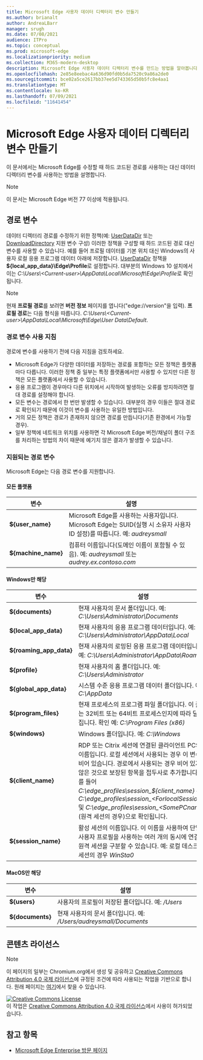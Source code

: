 ```yaml
---
title: Microsoft Edge 사용자 데이터 디렉터리 변수 만들기
ms.author: brianalt
author: AndreaLBarr
manager: srugh
ms.date: 07/08/2021
audience: ITPro
ms.topic: conceptual
ms.prod: microsoft-edge
ms.localizationpriority: medium
ms.collection: M365-modern-desktop
description: Microsoft Edge 사용자 데이터 디렉터리 변수를 만드는 방법을 알아봅니다.
ms.openlocfilehash: 2e85e8eebac4a636d90fd0b5da7520c9a86a2de0
ms.sourcegitcommit: bce02a5ce2617bb37ee5d743365d50b5fc8e4aa1
ms.translationtype: MT
ms.contentlocale: ko-KR
ms.lasthandoff: 07/09/2021
ms.locfileid: "11641454"
---
```

# <a name="create-microsoft-edge-user-data-directory-variables"></a>Microsoft Edge 사용자 데이터 디렉터리 변수 만들기

이 문서에서는 Microsoft Edge를 수정할 때 하드 코드된 경로를 사용하는 대신 데이터 디렉터리 변수를 사용하는 방법을 설명합니다.

>[!NOTE]
>이 문서는 Microsoft Edge 버전 77 이상에 적용됩니다.
## <a name="path-variables"></a>경로 변수

데이터 디렉터리 경로를 수정하기 위한 정책(예: [UserDataDir](microsoft-edge-policies.md#userdatadir) 또는 [DownloadDirectory](microsoft-edge-policies.md#downloaddirectory) 지원 변수 구성) 이러한 정책을 구성할 때 하드 코드된 경로 대신 변수를 사용할 수 있습니다. 예를 들어 프로필 데이터를 기본 위치 대신 Windows의 사용자 로컬 응용 프로그램 데이터 아래에 저장합니다. [UserDataDir](microsoft-edge-policies.md#userdatadir) 정책을 **${local_app_data}\Edge\Profile**로 설정합니다. 대부분의 Windows 10 설치에서 이는 *C:\Users\\&lt;Current-user&gt;\AppData\Local\Microsoft\Edge\Profile*로 확인됩니다.

>[!NOTE]
>현재 **프로필 경로**를 보려면 **버전 정보** 페이지를 엽니다("edge://version"을 입력). **프로필 경로**는 다음 형식을 따릅니다. *C:\Users\\&lt;Current-user&gt;\AppData\Local\Microsoft\Edge\User Data\Default*.

### <a name="guidance-for-using-path-variables"></a>경로 변수 사용 지침

경로에 변수를 사용하기 전에 다음 지침을 검토하세요.

- Microsoft Edge가 다양한 데이터를 저장하는 경로를 포함하는 모든 정책은 플랫폼마다 다릅니다. 이러한 정책 중 일부는 특정 플랫폼에서만 사용할 수 있지만 다른 정책은 모든 플랫폼에서 사용할 수 있습니다.
- 응용 프로그램이 경우마다 다른 위치에서 시작하여 발생하는 오류를 방지하려면 절대 경로를 설정해야 합니다.
- 모든 변수는 경로에서 한 번만 발생할 수 있습니다. 대부분의 경우 이들은 절대 경로로 확인되기 때문에 이것이 변수를 사용하는 유일한 방법입니다.
- 거의 모든 정책은 경로가 존재하지 않으면 경로를 만듭니다(기존 환경에서 가능할 경우).
- 일부 정책에 네트워크 위치를 사용하면 각 Microsoft Edge 버전/채널이 폴더 구조를 처리하는 방법의 차이 때문에 예기치 않은 결과가 발생할 수 있습니다.

### <a name="supported-path-variables"></a>지원되는 경로 변수

Microsoft Edge는 다음 경로 변수를 지원합니다.

#### <a name="all-platforms"></a>모든 플랫폼

| 변수 | 설명 |
| --- | --- |
| **${user_name}** | Microsoft Edge를 사용하는 사용자입니다. Microsoft Edge는 SUID(실행 시 소유자 사용자 ID 설정)를 따릅니다. 예: *audreysmall* |
| **${machine_name}** | 컴퓨터 이름입니다(도메인 이름이 포함될 수 있음). 예: *audreysmall* 또는 *audrey.ex.contoso.com* |

#### <a name="windows-only"></a>Windows만 해당

| 변수 | 설명 |
| --- | --- |
| **${documents}** | 현재 사용자의 문서 폴더입니다. 예: *C:\Users\Administrator\Documents* |
|**${local_app_data}** | 현재 사용자의 응용 프로그램 데이터입니다. 예: *C:\Users\Administrator\AppData\Local* |
|**${roaming_app_data}** | 현재 사용자의 로밍된 응용 프로그램 데이터입니다. 예: *C:\Users\Administrator\AppData\Roaming* |
| **${profile}** | 현재 사용자의 홈 폴더입니다. 예: *C:\Users\Administrator* |
| **${global_app_data}** | 시스템 수준 응용 프로그램 데이터 폴더입니다. 예: *C:\AppData* |
| **${program_files}** | 현재 프로세스의 프로그램 파일 폴더입니다. 이 폴더는 32비트 또는 64비트 프로세스인지에 따라 달라집니다. 확인 예: *C:\Program Files (x86)* |
| **${windows}** | Windows 폴더입니다. 예: *C:\Windows* |
| **${client_name}** | RDP 또는 Citrix 세션에 연결된 클라이언트 PC의 이름입니다. 로컬 세션에서 사용되는 경우 이 변수는 비어 있습니다. 경로에서 사용되는 경우 비어 있지 않은 것으로 보장된 항목을 접두사로 추가합니다. 예를 들어 *C:\edge_profiles\session_${client_name}* 은 *C:\edge_profiles\session_&lt;ForlocalSessions&gt;* 및 *C:\edge_profiles\session_&lt;SomePCname&gt;*(원격 세션의 경우)으로 확인됩니다. |
| **${session_name}** | 활성 세션의 이름입니다. 이 이름을 사용하여 단일 사용자 프로필을 사용하는 여러 개의 동시에 연결된 원격 세션을 구분할 수 있습니다. 예: 로컬 데스크톱 세션의 경우 *WinSta0* |

#### <a name="macos-only"></a>MacOS만 해당

| 변수 | 설명 |
| --- | --- |
| **${users}** | 사용자의 프로필이 저장된 폴더입니다. 예: */Users* |
| **${documents}** | 현재 사용자의 문서 폴더입니다. 예: */Users/audreysmall/Documents* |

## <a name="content-license"></a>콘텐츠 라이선스

>[!NOTE]
>이 페이지의 일부는 Chromium.org에서 생성 및 공유하고 [Creative Commons Attribution 4.0 국제 라이선스](http://creativecommons.org/licenses/by/4.0/)에 규정된 조건에 따라 사용되는 작업을 기반으로 합니다. 원래 페이지는 [여기](https://www.chromium.org/administrators/policy-list-3/user-data-directory-variables)에서 찾을 수 있습니다.
  
<a rel="license" href="http://creativecommons.org/licenses/by/4.0/"><img alt="Creative Commons License" style="border-width:0" src="https://i.creativecommons.org/l/by/4.0/88x31.png" /></a><br/>이 작업은 <a rel="license" href="http://creativecommons.org/licenses/by/4.0/">Creative Commons Attribution 4.0 국제 라이선스</a>에서 사용이 허가되었습니다.
## <a name="see-also"></a>참고 항목

- [Microsoft Edge Enterprise 방문 페이지](https://aka.ms/EdgeEnterprise)
